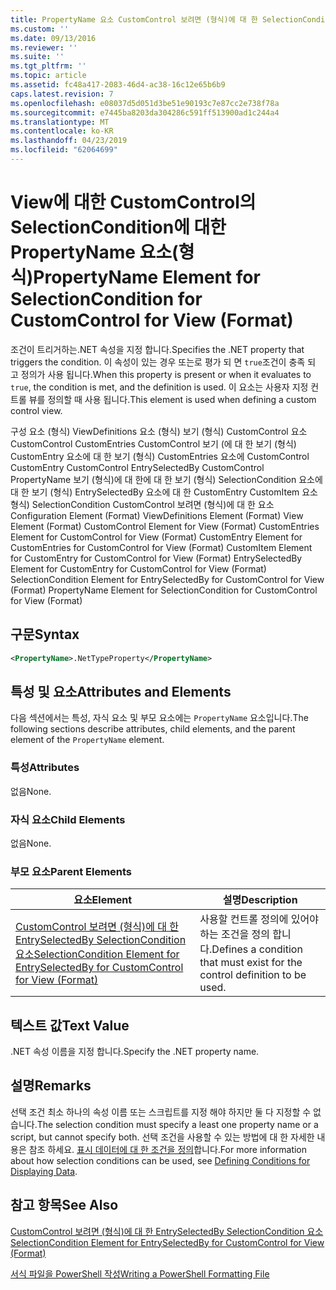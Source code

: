 ```yaml
---
title: PropertyName 요소 CustomControl 보려면 (형식)에 대 한 SelectionCondition | Microsoft Docs
ms.custom: ''
ms.date: 09/13/2016
ms.reviewer: ''
ms.suite: ''
ms.tgt_pltfrm: ''
ms.topic: article
ms.assetid: fc48a417-2083-46d4-ac38-16c12e65b6b9
caps.latest.revision: 7
ms.openlocfilehash: e08037d5d051d3be51e90193c7e87cc2e738f78a
ms.sourcegitcommit: e7445ba8203da304286c591ff513900ad1c244a4
ms.translationtype: MT
ms.contentlocale: ko-KR
ms.lasthandoff: 04/23/2019
ms.locfileid: "62064699"
---
```

# <a name="propertyname-element-for-selectioncondition-for-customcontrol-for-view-format"></a><span data-ttu-id="3eb07-102">View에 대한 CustomControl의 SelectionCondition에 대한 PropertyName 요소(형식)</span><span class="sxs-lookup"><span data-stu-id="3eb07-102">PropertyName Element for SelectionCondition for CustomControl for View (Format)</span></span>

<span data-ttu-id="3eb07-103">조건이 트리거하는.NET 속성을 지정 합니다.</span><span class="sxs-lookup"><span data-stu-id="3eb07-103">Specifies the .NET property that triggers the condition.</span></span> <span data-ttu-id="3eb07-104">이 속성이 있는 경우 또는로 평가 되 면 `true`조건이 충족 되 고 정의가 사용 됩니다.</span><span class="sxs-lookup"><span data-stu-id="3eb07-104">When this property is present or when it evaluates to `true`, the condition is met, and the definition is used.</span></span> <span data-ttu-id="3eb07-105">이 요소는 사용자 지정 컨트롤 뷰를 정의할 때 사용 됩니다.</span><span class="sxs-lookup"><span data-stu-id="3eb07-105">This element is used when defining a custom control view.</span></span>

<span data-ttu-id="3eb07-106">구성 요소 (형식) ViewDefinitions 요소 (형식) 보기 (형식) CustomControl 요소 CustomControl CustomEntries CustomControl 보기 (에 대 한 보기 (형식) CustomEntry 요소에 대 한 보기 (형식) CustomEntries 요소에 CustomControl CustomEntry CustomControl EntrySelectedBy CustomControl PropertyName 보기 (형식)에 대 한에 대 한 보기 (형식) SelectionCondition 요소에 대 한 보기 (형식) EntrySelectedBy 요소에 대 한 CustomEntry CustomItem 요소 형식) SelectionCondition CustomControl 보려면 (형식)에 대 한 요소</span><span class="sxs-lookup"><span data-stu-id="3eb07-106">Configuration Element (Format) ViewDefinitions Element (Format) View Element (Format) CustomControl Element for View (Format) CustomEntries Element for CustomControl for View (Format) CustomEntry Element for CustomEntries for CustomControl for View (Format) CustomItem Element for CustomEntry for CustomControl for View (Format) EntrySelectedBy Element for CustomEntry for CustomControl for View (Format) SelectionCondition Element for EntrySelectedBy for CustomControl for View (Format) PropertyName Element for SelectionCondition for CustomControl for View (Format)</span></span>

## <a name="syntax"></a><span data-ttu-id="3eb07-107">구문</span><span class="sxs-lookup"><span data-stu-id="3eb07-107">Syntax</span></span>

```xml
<PropertyName>.NetTypeProperty</PropertyName>
```

## <a name="attributes-and-elements"></a><span data-ttu-id="3eb07-108">특성 및 요소</span><span class="sxs-lookup"><span data-stu-id="3eb07-108">Attributes and Elements</span></span>

<span data-ttu-id="3eb07-109">다음 섹션에서는 특성, 자식 요소 및 부모 요소에는 `PropertyName` 요소입니다.</span><span class="sxs-lookup"><span data-stu-id="3eb07-109">The following sections describe attributes, child elements, and the parent element of the `PropertyName` element.</span></span>

### <a name="attributes"></a><span data-ttu-id="3eb07-110">특성</span><span class="sxs-lookup"><span data-stu-id="3eb07-110">Attributes</span></span>

<span data-ttu-id="3eb07-111">없음</span><span class="sxs-lookup"><span data-stu-id="3eb07-111">None.</span></span>

### <a name="child-elements"></a><span data-ttu-id="3eb07-112">자식 요소</span><span class="sxs-lookup"><span data-stu-id="3eb07-112">Child Elements</span></span>

<span data-ttu-id="3eb07-113">없음</span><span class="sxs-lookup"><span data-stu-id="3eb07-113">None.</span></span>

### <a name="parent-elements"></a><span data-ttu-id="3eb07-114">부모 요소</span><span class="sxs-lookup"><span data-stu-id="3eb07-114">Parent Elements</span></span>

|<span data-ttu-id="3eb07-115">요소</span><span class="sxs-lookup"><span data-stu-id="3eb07-115">Element</span></span>|<span data-ttu-id="3eb07-116">설명</span><span class="sxs-lookup"><span data-stu-id="3eb07-116">Description</span></span>|
|-------------|-----------------|
|[<span data-ttu-id="3eb07-117">CustomControl 보려면 (형식)에 대 한 EntrySelectedBy SelectionCondition 요소</span><span class="sxs-lookup"><span data-stu-id="3eb07-117">SelectionCondition Element for EntrySelectedBy for CustomControl for View (Format)</span></span>](./selectioncondition-element-for-entryselectedby-for-customcontrol-format.md)|<span data-ttu-id="3eb07-118">사용할 컨트롤 정의에 있어야 하는 조건을 정의 합니다.</span><span class="sxs-lookup"><span data-stu-id="3eb07-118">Defines a condition that must exist for the control definition to be used.</span></span>|

## <a name="text-value"></a><span data-ttu-id="3eb07-119">텍스트 값</span><span class="sxs-lookup"><span data-stu-id="3eb07-119">Text Value</span></span>

<span data-ttu-id="3eb07-120">.NET 속성 이름을 지정 합니다.</span><span class="sxs-lookup"><span data-stu-id="3eb07-120">Specify the .NET property name.</span></span>

## <a name="remarks"></a><span data-ttu-id="3eb07-121">설명</span><span class="sxs-lookup"><span data-stu-id="3eb07-121">Remarks</span></span>

<span data-ttu-id="3eb07-122">선택 조건 최소 하나의 속성 이름 또는 스크립트를 지정 해야 하지만 둘 다 지정할 수 없습니다.</span><span class="sxs-lookup"><span data-stu-id="3eb07-122">The selection condition must specify a least one property name or a script, but cannot specify both.</span></span> <span data-ttu-id="3eb07-123">선택 조건을 사용할 수 있는 방법에 대 한 자세한 내용은 참조 하세요. [표시 데이터에 대 한 조건을 정의](./defining-conditions-for-displaying-data.md)합니다.</span><span class="sxs-lookup"><span data-stu-id="3eb07-123">For more information about how selection conditions can be used, see [Defining Conditions for Displaying Data](./defining-conditions-for-displaying-data.md).</span></span>

## <a name="see-also"></a><span data-ttu-id="3eb07-124">참고 항목</span><span class="sxs-lookup"><span data-stu-id="3eb07-124">See Also</span></span>

[<span data-ttu-id="3eb07-125">CustomControl 보려면 (형식)에 대 한 EntrySelectedBy SelectionCondition 요소</span><span class="sxs-lookup"><span data-stu-id="3eb07-125">SelectionCondition Element for EntrySelectedBy for CustomControl for View (Format)</span></span>](./selectioncondition-element-for-entryselectedby-for-customcontrol-format.md)

[<span data-ttu-id="3eb07-126">서식 파일을 PowerShell 작성</span><span class="sxs-lookup"><span data-stu-id="3eb07-126">Writing a PowerShell Formatting File</span></span>](./writing-a-powershell-formatting-file.md)
